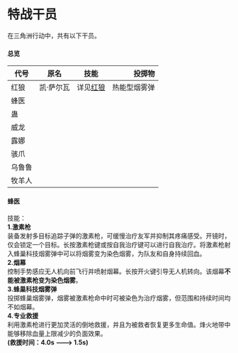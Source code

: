# 特战干员
在三角洲行动中，共有以下干员。

#### 总览
|   代号   |    原名   |     技能     |  投掷物  |
| -------------- | :--------------: | :-------------------: | --------------: |
| 红狼 | 凯·萨尔瓦 | 详见[红狼](./ganyuan.html#红狼) | 热能型烟雾弹 |
| 蜂医 | 
|  蛊  |
| 威龙 |
| 露娜 |
| 骇爪 |
| 乌鲁鲁 |
| 牧羊人 |

#### 蜂医
技能：  
**1.激素枪**  
装备发射多目标追踪子弹的激素枪，可缓慢治疗友军并抑制其疼痛感受。开镜时，仅会锁定一个目标。长按激素枪键或按自我治疗键可以进行自我治疗。将激素枪射入蜂巢科技烟雾弹中可以将烟雾变为染色烟雾，为队友和自身持续回血。  
**2.烟幕**  
控制手势感应无人机向前飞行并喷射烟幕。长按开火键引导无人机转向。该烟幕**不能被激素枪变为染色烟雾**。  
**3.蜂巢科技烟雾弹**  
投掷蜂巢烟雾弹，烟雾被激素枪命中时可被染色为治疗烟雾，但范围和持续时间均不如烟幕。  
**4.专业救援**  
利用激素枪进行更加灵活的倒地救援，并且为被救者恢复更多生命值。烽火地带中能够移除血量上限减少的负面效果。  
**(救援时间：4.0s ---> 1.5s)**  